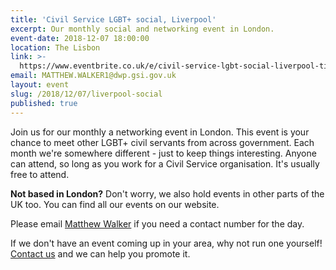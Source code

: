 ```yaml
---
title: 'Civil Service LGBT+ social, Liverpool'
excerpt: Our monthly social and networking event in London.
event-date: 2018-12-07 18:00:00
location: The Lisbon 
link: >-
  https://www.eventbrite.co.uk/e/civil-service-lgbt-social-liverpool-tickets-52899654290
email: MATTHEW.WALKER1@dwp.gsi.gov.uk
layout: event
slug: /2018/12/07/liverpool-social
published: true
---
```

Join us for our monthly a networking event in London. This event is your chance to meet other LGBT+ civil servants from across government. Each month we're somewhere different - just to keep things interesting. Anyone can attend, so long as you work for a Civil Service organisation. It's usually free to attend.

**Not based in London?** Don't worry, we also hold events in other parts of the UK too. You can find all our events on our website.

Please email [Matthew Walker](mailto:MATTHEW.WALKER1@dwp.gsi.gov.uk) if you need a contact number for the day.

If we don't have an event coming up in your area, why not run one yourself! [Contact us](/about/contact-us/) and we can help you promote it.